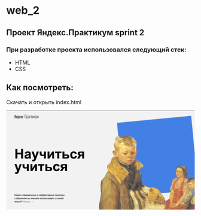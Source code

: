 # web_2
## Проект Яндекс.Практикум sprint 2
### При разработке проекта использовался следующий стек:
- HTML
- CSS

## Как посмотреть:
Скачать и открыть index.html

![alt text](images/ScreenShot.png)